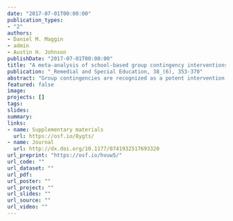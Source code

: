```yaml
---
date: "2017-07-01T00:00:00"
publication_types:
- "2"
authors:
- Daniel M. Maggin
- admin
- Austin H. Johnson
publishDate: "2017-07-01T00:00:00"
title: "A meta-analysis of school-based group contingency interventions for students with challenging behavior: An update"
publication: "_Remedial and Special Education, 38_(6), 353-370"
abstract: "Group contingencies are recognized as a potent intervention for addressing challenging student behavior in the classroom, with research reviews supporting the use of this intervention platform going back more than four decades. Over this time period, the field of education has increasingly emphasized the role of research evidence for informing practice, as reflected in the increased use of systematic reviews and meta-analyses. In the current article, we continue this trend by applying recently developed between-case effect size measures and transparent visual analysis procedures to synthesize an up-to-date set of group contingency studies that used single-case designs. Results corroborated recent systematic reviews by indicating that group contingencies are generally effective—particularly for addressing challenging behavior in general education classrooms. However, our review highlights the need for more research on students with disabilities and the need to collect and report information about participants’ functional level."
featured: false
image: 
projects: []
tags: 
slides: 
summary: 
links:
- name: Supplementary materials
  url: https://osf.io/8ygts/
- name: Journal
  url: http://dx.doi.org/10.1177/0741932517693320
url_preprint: "https://osf.io/hvuw5/"
url_code: ""
url_dataset: ""
url_pdf: 
url_poster: ""
url_project: ""
url_slides: ""
url_source: ""
url_video: ""
---
```


